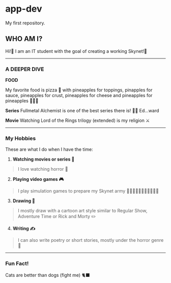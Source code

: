 # app-dev
My first repository.


## **WHO AM I?**
Hi!👋 I am an IT student with the goal of creating a working Skynet!🤖

---

### **A DEEPER DIVE**
**FOOD**

My favorite food is pizza 🍕 with pineapples for toppings, pinapples for sauce, pineapples for crust, pineapples for cheese and pineapples for pineapples 🍍🍍🍍

**Series**
Fullmetal Alchemist is one of the best series there is! 🐶👧 Ed...ward

**Movie**
Watching Lord of the Rings trilogy (extended) is my religion ⚔️

---

### **My Hobbies**
These are what I do when I have the time:
1. **Watching movies or series 🎥**
> I love watching horror 👻
2. **Playing video games 🎮**
> I play simulation games to prepare my Skynet army 🤖🤖🤖🤖🤖🤖🤖🤖🤖🤖🤖
3. **Drawing 🎨**
> I mostly draw with a cartoon art style similar to Regular Show, Adventure Time or Rick and Morty ✏️
4. **Writing ✍️**
> I can also write poetry or short stories, mostly under the horror genre 👻

---

### **Fun Fact!**
Cats are better than dogs (fight me) 🐈‍⬛
